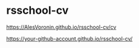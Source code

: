# rsschool-cv

https://AlesVoronin.github.io/rsschool-cv/cv

https://your-github-account.github.io/rsschool-cv/

